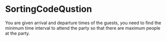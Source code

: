 # SortingCodeQustion

You are given arrival and departure times of the guests, you need to find the minimum time interval to attend the party so that there are maximum people at the party.